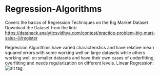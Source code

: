 # Regression-Algorithms
Covers the basics of Regression Techniques on the Big Market Dataset
Download the Dataset from the link:
https://datahack.analyticsvidhya.com/contest/practice-problem-big-mart-sales-iii/register

Regression Algorithms have varied characteristics and have relative mean squared errors with some working well on large datasets while others working well on smaller datasets and have their own cases of underfitting, overfitting and needs regularization on different levels.
Linear Regression:
![alt tag](http://github.com/vgaurav3011/Regression-Algorithms/blob/master/Linear_Reg_ResPlot.png/to/Linear_Reg_ResPlot.png)
